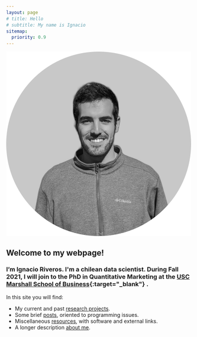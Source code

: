 ```yaml
---
layout: page
# title: Hello
# subtitle: My name is Ignacio
sitemap:
  priority: 0.9
---
```


<img src="/assets/images/profile-pic.png" id="about-img">

## Welcome to my webpage!
### I’m Ignacio Riveros. I'm a chilean data scientist. During Fall 2021, I will join to the PhD in Quantitative Marketing at the [USC Marshall School of Business](https://www.marshall.usc.edu){:target="_blank"} . 

In this site you will find: 
- My current and past [research projects]({{site.baseurl}}/research). 
- Some brief [posts]({{site.baseurl}}/posts), oriented to programming issues. 
- Miscellaneous [resources]({{site.baseurl}}/resources), with software and external links.
- A longer description [about me]({{site.baseurl}}/about).

